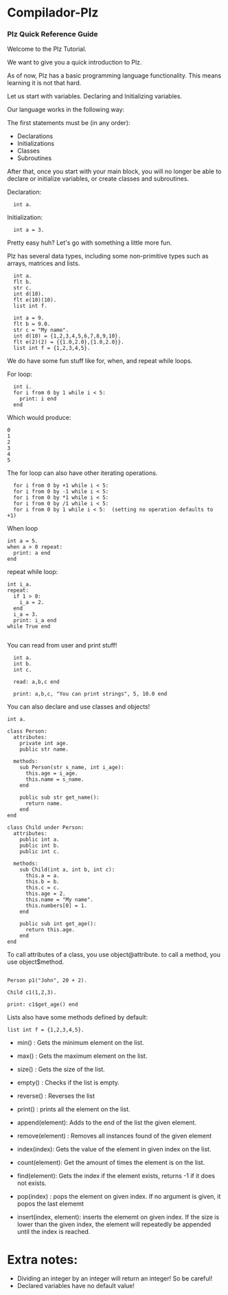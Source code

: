 # Compilador-Plz


### Plz Quick Reference Guide

Welcome to the Plz Tutorial.

We want to give you a quick introduction to Plz. 

As of now, Plz has a basic programming language functionality. This means learning it is not that hard.

Let us start with variables. Declaring and Initializing variables.

Our language works in the following way:

The first statements must be (in any order):
* Declarations 
* Initializations
* Classes
* Subroutines

After that, once you start with your main block, you will no longer be able to declare or initialize variables, or create classes and subroutines.

Declaration:
``` 
  int a.
```

Initialization:
```
  int a = 3.
```

Pretty easy huh? Let's go with something a little more fun. 

Plz has several data types, including some non-primitive types such as arrays, matrices and lists. 
```
  int a.
  flt b.
  str c.
  int d(10).
  flt e(10)(10).
  list int f.
  
  int a = 9.
  flt b = 9.0.
  str c = "My name".
  int d(10) = {1,2,3,4,5,6,7,8,9,10}.
  flt e(2)(2) = {{1.0,2.0},{1.0,2.0}}.
  list int f = {1,2,3,4,5}.

```

We do have some fun stuff like for, when, and repeat while loops. 

For loop:

```
  int i.
  for i from 0 by 1 while i < 5:
    print: i end
  end
```
Which would produce:
```
0
1
2
3
4
5
```

The for loop can also have other iterating operations. 
```
  for i from 0 by +1 while i < 5:
  for i from 0 by -1 while i < 5:
  for i from 0 by *1 while i < 5:
  for i from 0 by /1 while i < 5:
  for i from 0 by 1 while i < 5:  (setting no operation defaults to +1) 
```
When loop
```
int a = 5.
when a > 0 repeat:
  print: a end
end

```

repeat while loop:
```
int i_a.
repeat:
  if 1 > 0:
    i_a = 2.
  end
  i_a = 3.
  print: i_a end
while True end
    
```

You can read from user and print stuff!
```
  int a.
  int b.
  int c.
  
  read: a,b,c end
  
  print: a,b,c, "You can print strings", 5, 10.0 end
```

You can also declare and use classes and objects!
```
int a.

class Person:
  attributes:
    private int age.
    public str name.

  methods:
    sub Person(str s_name, int i_age):
      this.age = i_age.
      this.name = s_name.
    end

    public sub str get_name():
      return name.
    end
end

class Child under Person:
  attributes:
    public int a.
    public int b.
    public int c.
  
  methods:
    sub Child(int a, int b, int c):
      this.a = a.
      this.b = b.
      this.c = c.
      this.age = 2.
      this.name = "My name".
      this.numbers[0] = 1.
    end

    public sub int get_age():
      return this.age.
    end
end
```
To call attributes of a class, you use object@attribute. 
to call a method, you use object$method.
```

Person p1("John", 20 + 2).

Child c1(1,2,3).

print: c1$get_age() end

```
Lists also have some methods defined by default:
```
list int f = {1,2,3,4,5}.
```
* min() : Gets the minimum element on the list.
* max() : Gets the maximum element on the list.
* size() : Gets the size of the list.
* empty() : Checks if the list is empty.
* reverse() : Reverses the list
* print() : prints all the element on the list. 

* append(element): Adds to the end of the list the given element.
* remove(element) : Removes all instances found of the given element
* index(index): Gets the value of the element in given index on the list.
* count(element): Get the amount of times the element is on the list. 
* find(element): Gets the index if the element exists, returns -1 if it does not exists.
* pop(index) : pops the element on given index. If no argument is given, it popos the last elememt

* insert(index, element): inserts the elememt on given index. If the size is lower than the given index, the element will repeatedly be appended until the index is reached. 

# Extra notes:
* Dividing an integer by an integer will return an integer! So be careful!
* Declared variables have no default value!
